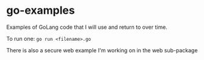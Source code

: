 # go-examples
Examples of GoLang code that I will use and return to over time.

To run one: `go run <filename>.go`

There is also a secure web example I'm working on in the web sub-package
